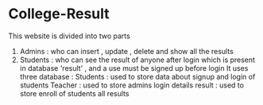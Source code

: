 # College-Result
This website is divided into two parts
  1) Admins : who can insert , update , delete and show all the results
  2) Students : who can see the result of anyone after login which is present in database 'result' , and a use must be signed up before login
It uses three database :
  Students : used to store data about signup and login of students
  Teacher : used to store admins login details
  result : used to store enroll of students all results
